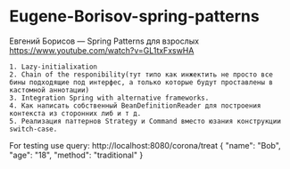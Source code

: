 # Eugene-Borisov-spring-patterns
Евгений Борисов — Spring Patterns для взрослых https://www.youtube.com/watch?v=GL1txFxswHA

 	1. Lazy-initialixation
	2. Chain of the responibility(тут типо как инжектить не просто все бины подходящие под интерфес, а только которые будут проставлены в кастомной аннотации)
	3. Integration Spring with alternative frameworks.
	4. Как написать собственный BeanDefinitionReader для построения контекста из сторонних либ и т д.
	5. Реализация паттернов Strategy и Command вместо юзания конструкции switch-case.
	
For testing use query:
http://localhost:8080/corona/treat
{
    "name": "Bob",
    "age": "18",
    "method": "traditional"
}